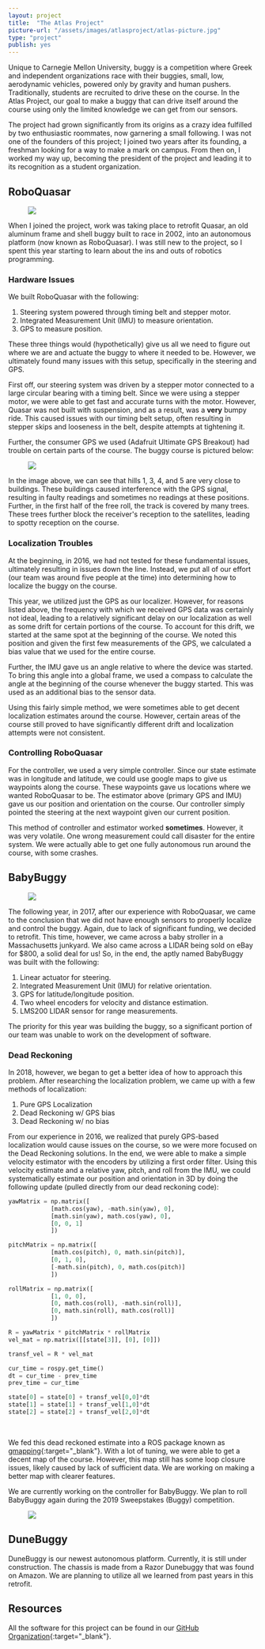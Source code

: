 ```yaml
---
layout: project
title:  "The Atlas Project"
picture-url: "/assets/images/atlasproject/atlas-picture.jpg"
type: "project"
publish: yes
---
```


Unique to Carnegie Mellon University, buggy is a competition where Greek and independent organizations race with their buggies, small, low, aerodynamic vehicles, powered only by gravity and human pushers. Traditionally, students are recruited to drive these on the course. In the Atlas Project, our goal to make a buggy that can drive itself around the course using only the limited knowledge we can get from our sensors.

<!--more-->

The project had grown significantly from its origins as a crazy idea fulfilled by two enthusiastic roommates, now garnering a small following. I was not one of the founders of this project; I joined two years after its founding, a freshman looking for a way to make a mark on campus. From then on, I worked my way up, becoming the president of the project and leading it to its recognition as a student organization.

## RoboQuasar
<figure class="image"><img src="{{'/assets/images/atlasproject/quasar2.jpg' | relative_url}}"></figure>

When I joined the project, work was taking place to retrofit Quasar, an old aluminum frame and shell buggy built to race in 2002, into an autonomous platform (now known as RoboQuasar). I was still new to the project, so I spent this year starting to learn about the ins and outs of robotics programming.

### Hardware Issues

We built RoboQuasar with the following:

1. Steering system powered through timing belt and stepper motor.
2. Integrated Measurement Unit (IMU) to measure orientation.
3. GPS to measure position.

These three things would (hypothetically) give us all we need to figure out where we are and actuate the buggy to where it needed to be. However, we ultimately found many issues with this setup, specifically in the steering and GPS.

First off, our steering system was driven by a stepper motor connected to a large circular bearing with a timing belt. Since we were using a stepper motor, we were able to get fast and accurate turns with the motor. However, Quasar was not built with suspension, and as a result, was a **very** bumpy ride. This caused issues with our timing belt setup, often resulting in stepper skips and looseness in the belt, despite attempts at tightening it.

Further, the consumer GPS we used (Adafruit Ultimate GPS Breakout) had trouble on certain parts of the course. The buggy course is pictured below:

<figure class="image"><img src="{{'/assets/images/atlasproject/course.jpg' | relative_url}}"></figure>

In the image above, we can see that hills 1, 3, 4, and 5 are very close to buildings. These buildings caused interference with the GPS signal, resulting in faulty readings and sometimes no readings at these positions. Further, in the first half of the free roll, the track is covered by many trees. These trees further block the receiver's reception to the satellites, leading to spotty reception on the course.

### Localization Troubles

At the beginning, in 2016, we had not tested for these fundamental issues, ultimately resulting in issues down the line. Instead, we put all of our effort (our team was around five people at the time) into determining how to localize the buggy on the course.

This year, we utilized just the GPS as our localizer. However, for reasons listed above, the frequency with which we received GPS data was certainly not ideal, leading to a relatively significant delay on our localization as well as some drift for certain portions of the course. To account for this drift, we started at the same spot at the beginning of the course. We noted this position and given the first few measurements of the GPS, we calculated a bias value that we used for the entire course.

Further, the IMU gave us an angle relative to where the device was started. To bring this angle into a global frame, we used a compass to calculate the angle at the beginning of the course whenever the buggy started. This was used as an additional bias to the sensor data.

Using this fairly simple method, we were sometimes able to get decent localization estimates around the course. However, certain areas of the course still proved to have significantly different drift and localization attempts were not consistent.

### Controlling RoboQuasar

For the controller, we used a very simple controller. Since our state estimate was in longitude and latitude, we could use google maps to give us waypoints along the course. These waypoints gave us locations where we wanted RoboQuasar to be. The estimator above (primary GPS and IMU) gave us our position and orientation on the course. Our controller simply pointed the steering at the next waypoint given our current position.

This method of controller and estimator worked **sometimes**. However, it was very volatile. One wrong measurement could call disaster for the entire system. We were actually able to get one fully autonomous run around the course, with some crashes.

## BabyBuggy

<figure class="image"><img src="{{'/assets/images/atlasproject/babybuggy1.jpg' | relative_url}}"></figure>

The following year, in 2017, after our experience with RoboQuasar, we came to the conclusion that we did not have enough sensors to properly localize and control the buggy. Again, due to lack of significant funding, we decided to retrofit. This time, however, we came across a baby stroller in a Massachusetts junkyard. We also came across a LIDAR being sold on eBay for $800, a solid deal for us! So, in the end, the aptly named BabyBuggy was built with the following:

1. Linear actuator for steering.
2. Integrated Measurement Unit (IMU) for relative orientation.
3. GPS for latitude/longitude position.
4. Two wheel encoders for velocity and distance estimation.
5. LMS200 LIDAR sensor for range measurements.

The priority for this year was building the buggy, so a significant portion of our team was unable to work on the development of software.

### Dead Reckoning

In 2018, however, we began to get a better idea of how to approach this problem. After researching the localization problem, we came up with a few methods of localization:

1. Pure GPS Localization
2. Dead Reckoning w/ GPS bias
3. Dead Reckoning w/ no bias

From our experience in 2016, we realized that purely GPS-based localization would cause issues on the course, so we were more focused on the Dead Reckoning solutions. In the end, we were able to make a simple velocity estimator with the encoders by utilizing a first order filter. Using this velocity estimate and a relative yaw, pitch, and roll from the IMU, we could systematically estimate our position and orientation in 3D by doing the following update (pulled directly from our dead reckoning code):
<br>

```python
yawMatrix = np.matrix([
            [math.cos(yaw), -math.sin(yaw), 0],
            [math.sin(yaw), math.cos(yaw), 0],
            [0, 0, 1]
            ])

pitchMatrix = np.matrix([
            [math.cos(pitch), 0, math.sin(pitch)],
            [0, 1, 0],
            [-math.sin(pitch), 0, math.cos(pitch)]
            ])

rollMatrix = np.matrix([
            [1, 0, 0],
            [0, math.cos(roll), -math.sin(roll)],
            [0, math.sin(roll), math.cos(roll)]
            ])

R = yawMatrix * pitchMatrix * rollMatrix
vel_mat = np.matrix([[state[3]], [0], [0]])

transf_vel = R * vel_mat

cur_time = rospy.get_time()
dt = cur_time - prev_time
prev_time = cur_time

state[0] = state[0] + transf_vel[0,0]*dt
state[1] = state[1] + transf_vel[1,0]*dt
state[2] = state[2] + transf_vel[2,0]*dt
```
<br>

We fed this dead reckoned estimate into a ROS package known as [gmapping](http://wiki.ros.org/gmapping){:target="_blank"}. With a lot of tuning, we were able to get a decent map of the course. However, this map still has some loop closure issues, likely caused by lack of sufficient data. We are working on making a better map with clearer features.

We are currently working on the controller for BabyBuggy. We plan to roll BabyBuggy again during the 2019 Sweepstakes (Buggy) competition.

<!-- ![Generated Map](/assets/images/atlasproject/map.png) -->
<figure class="image"><img src="{{'/assets/images/atlasproject/map.png' | relative_url}}"></figure>

## DuneBuggy

DuneBuggy is our newest autonomous platform. Currently, it is still under construction. The chassis is made from a Razor Dunebuggy that was found on Amazon. We are planning to utilize all we learned from past years in this retrofit.

## Resources

All the software for this project can be found in our [GitHub Organization](https://github.com/AtlasBuggy){:target="_blank"}.